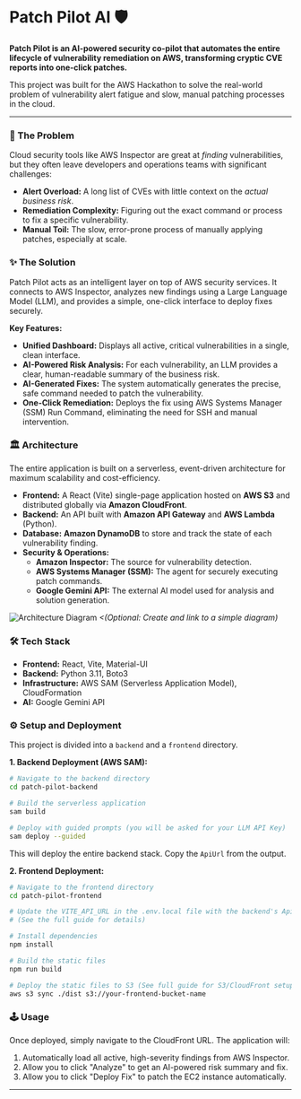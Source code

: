 # Patch Pilot AI 🛡️

**Patch Pilot is an AI-powered security co-pilot that automates the entire lifecycle of vulnerability remediation on AWS, transforming cryptic CVE reports into one-click patches.**

This project was built for the AWS Hackathon to solve the real-world problem of vulnerability alert fatigue and slow, manual patching processes in the cloud.

---

### 🚀 The Problem

Cloud security tools like AWS Inspector are great at *finding* vulnerabilities, but they often leave developers and operations teams with significant challenges:
*   **Alert Overload:** A long list of CVEs with little context on the *actual business risk*.
*   **Remediation Complexity:** Figuring out the exact command or process to fix a specific vulnerability.
*   **Manual Toil:** The slow, error-prone process of manually applying patches, especially at scale.

### ✨ The Solution

Patch Pilot acts as an intelligent layer on top of AWS security services. It connects to AWS Inspector, analyzes new findings using a Large Language Model (LLM), and provides a simple, one-click interface to deploy fixes securely.

**Key Features:**
*   **Unified Dashboard:** Displays all active, critical vulnerabilities in a single, clean interface.
*   **AI-Powered Risk Analysis:** For each vulnerability, an LLM provides a clear, human-readable summary of the business risk.
*   **AI-Generated Fixes:** The system automatically generates the precise, safe command needed to patch the vulnerability.
*   **One-Click Remediation:** Deploys the fix using AWS Systems Manager (SSM) Run Command, eliminating the need for SSH and manual intervention.

### 🏛️ Architecture

The entire application is built on a serverless, event-driven architecture for maximum scalability and cost-efficiency.

*   **Frontend:** A React (Vite) single-page application hosted on **AWS S3** and distributed globally via **Amazon CloudFront**.
*   **Backend:** An API built with **Amazon API Gateway** and **AWS Lambda** (Python).
*   **Database:** **Amazon DynamoDB** to store and track the state of each vulnerability finding.
*   **Security & Operations:**
    *   **Amazon Inspector:** The source for vulnerability detection.
    *   **AWS Systems Manager (SSM):** The agent for securely executing patch commands.
    *   **Google Gemini API:** The external AI model used for analysis and solution generation.

![Architecture Diagram](https'//i.imgur.com/your-architecture-diagram.png')  _<(Optional: Create and link to a simple diagram)_

### 🛠️ Tech Stack

*   **Frontend:** React, Vite, Material-UI
*   **Backend:** Python 3.11, Boto3
*   **Infrastructure:** AWS SAM (Serverless Application Model), CloudFormation
*   **AI:** Google Gemini API

### ⚙️ Setup and Deployment

This project is divided into a `backend` and a `frontend` directory.

**1. Backend Deployment (AWS SAM):**
```bash
# Navigate to the backend directory
cd patch-pilot-backend

# Build the serverless application
sam build

# Deploy with guided prompts (you will be asked for your LLM API Key)
sam deploy --guided
```
This will deploy the entire backend stack. Copy the `ApiUrl` from the output.

**2. Frontend Deployment:**
```bash
# Navigate to the frontend directory
cd patch-pilot-frontend

# Update the VITE_API_URL in the .env.local file with the backend's ApiUrl
# (See the full guide for details)

# Install dependencies
npm install

# Build the static files
npm run build

# Deploy the static files to S3 (See full guide for S3/CloudFront setup)
aws s3 sync ./dist s3://your-frontend-bucket-name
```

### 🕹️ Usage

Once deployed, simply navigate to the CloudFront URL. The application will:
1.  Automatically load all active, high-severity findings from AWS Inspector.
2.  Allow you to click "Analyze" to get an AI-powered risk summary and fix.
3.  Allow you to click "Deploy Fix" to patch the EC2 instance automatically.

---
